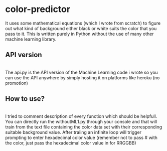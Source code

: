 # color-predictor
It uses some mathematical equations (which I wrote from scratch) to figure out what kind of background either black or white suits the color that you pass to it.
This is written purely in Python without the use of many other machine learning library.

<h2>API version</h2>
<br/>
The api.py is the API version of the Machine Learning code i wrote so you can use the API anywhere by simply hosting it on platforms like heroku (no promotion)

<h2>How to use?</h2>
<br/>
I tried to comment description of every function which should be helpfull. You can directly run the withoutML1.py through your console and that will train from the text file containing the color data set with their corresponding suitable background value. After traiing an infinite loop will trigger prompting to enter hexadecimal color value (remember not to pass # with the color, just pass the hexadecimal color value in for RRGGBB)
